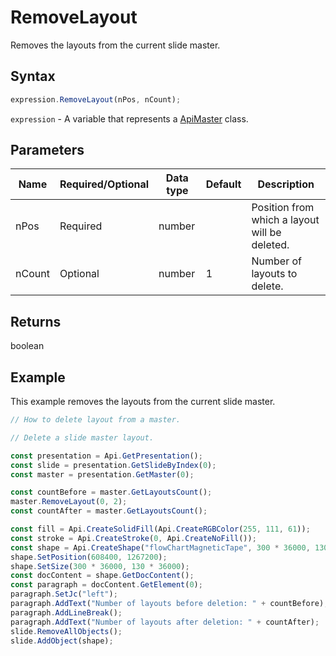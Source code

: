 # RemoveLayout

Removes the layouts from the current slide master.

## Syntax

```javascript
expression.RemoveLayout(nPos, nCount);
```

`expression` - A variable that represents a [ApiMaster](../ApiMaster.md) class.

## Parameters

| **Name** | **Required/Optional** | **Data type** | **Default** | **Description** |
| ------------- | ------------- | ------------- | ------------- | ------------- |
| nPos | Required | number |  | Position from which a layout will be deleted. |
| nCount | Optional | number | 1 | Number of layouts to delete. |

## Returns

boolean

## Example

This example removes the layouts from the current slide master.

```javascript editor-pptx
// How to delete layout from a master.

// Delete a slide master layout.

const presentation = Api.GetPresentation();
const slide = presentation.GetSlideByIndex(0);
const master = presentation.GetMaster(0);

const countBefore = master.GetLayoutsCount();
master.RemoveLayout(0, 2);
const countAfter = master.GetLayoutsCount();

const fill = Api.CreateSolidFill(Api.CreateRGBColor(255, 111, 61));
const stroke = Api.CreateStroke(0, Api.CreateNoFill());
const shape = Api.CreateShape("flowChartMagneticTape", 300 * 36000, 130 * 36000, fill, stroke);
shape.SetPosition(608400, 1267200);
shape.SetSize(300 * 36000, 130 * 36000);
const docContent = shape.GetDocContent();
const paragraph = docContent.GetElement(0);
paragraph.SetJc("left");
paragraph.AddText("Number of layouts before deletion: " + countBefore);
paragraph.AddLineBreak();
paragraph.AddText("Number of layouts after deletion: " + countAfter);
slide.RemoveAllObjects();
slide.AddObject(shape);

```
